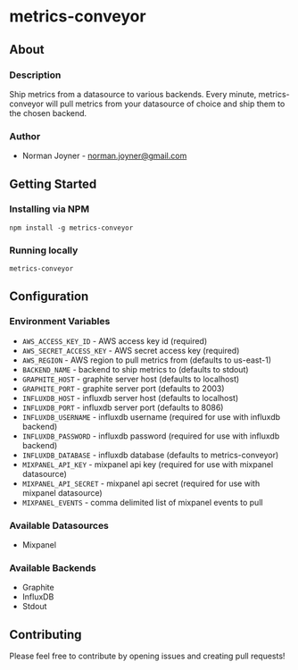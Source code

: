 metrics-conveyor
====================

## About

### Description
Ship metrics from a datasource to various backends. Every minute, metrics-conveyor will pull metrics from your datasource of choice and ship them to the chosen backend.

### Author
* Norman Joyner - norman.joyner@gmail.com

## Getting Started

### Installing via NPM
`npm install -g metrics-conveyor`

### Running locally
`metrics-conveyor`

## Configuration

### Environment Variables
* `AWS_ACCESS_KEY_ID` - AWS access key id (required)
* `AWS_SECRET_ACCESS_KEY` - AWS secret access key (required)
* `AWS_REGION` - AWS region to pull metrics from (defaults to us-east-1)
* `BACKEND_NAME` - backend to ship metrics to (defaults to stdout)
* `GRAPHITE_HOST` - graphite server host (defaults to localhost)
* `GRAPHITE_PORT` - graphite server port (defaults to 2003)
* `INFLUXDB_HOST` - influxdb server host (defaults to localhost)
* `INFLUXDB_PORT` - influxdb server port (defaults to 8086)
* `INFLUXDB_USERNAME` - influxdb username (required for use with influxdb backend)
* `INFLUXDB_PASSWORD` - influxdb password (required for use with influxdb backend)
* `INFLUXDB_DATABASE` - influxdb database (defaults to metrics-conveyor)
* `MIXPANEL_API_KEY` -  mixpanel api key (required for use with mixpanel datasource)
* `MIXPANEL_API_SECRET` - mixpanel api secret (required for use with mixpanel datasource)
* `MIXPANEL_EVENTS` - comma delimited list of mixpanel events to pull

### Available Datasources
* Mixpanel

### Available Backends
* Graphite
* InfluxDB
* Stdout

## Contributing
Please feel free to contribute by opening issues and creating pull requests!

